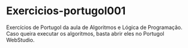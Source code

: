 # Exercicios-portugol001
Exercícios de Portugol da aula de Algoritmos e Lógica de Programação.
Caso queira executar os algoritmos, basta abrir eles no Portugol WebStudio.
